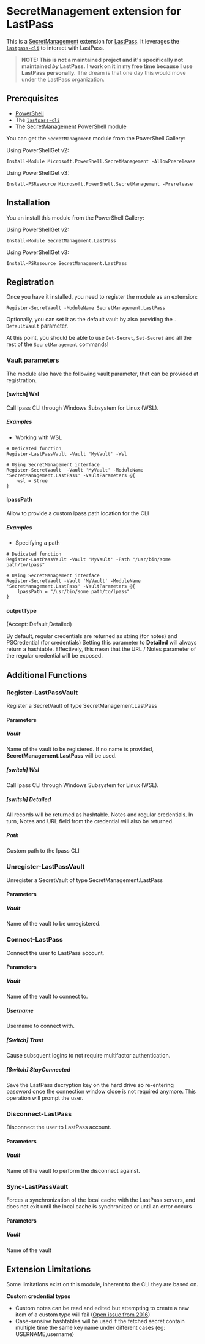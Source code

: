 # SecretManagement extension for LastPass

This is a
[SecretManagement](https://github.com/PowerShell/SecretManagement)
extension for
[LastPass](https://lastpass.com).
It leverages the [`lastpass-cli`](https://github.com/lastpass/lastpass-cli)
to interact with LastPass.

> **NOTE: This is not a maintained project and it's specifically not maintained _by_ LastPass.**
> **I work on it in my free time because I use LastPass personally.**
> The dream is that one day this would move under the LastPass organization.

## Prerequisites

* [PowerShell](https://github.com/PowerShell/PowerShell)
* The [`lastpass-cli`](https://github.com/lastpass/lastpass-cli)
* The [SecretManagement](https://github.com/PowerShell/SecretManagement) PowerShell module

You can get the `SecretManagement` module from the PowerShell Gallery:

Using PowerShellGet v2:

```pwsh
Install-Module Microsoft.PowerShell.SecretManagement -AllowPrerelease
```

Using PowerShellGet v3:

```pwsh
Install-PSResource Microsoft.PowerShell.SecretManagement -Prerelease
```

## Installation

You an install this module from the PowerShell Gallery:

Using PowerShellGet v2:

```pwsh
Install-Module SecretManagement.LastPass
```

Using PowerShellGet v3:

```pwsh
Install-PSResource SecretManagement.LastPass
```

## Registration

Once you have it installed,
you need to register the module as an extension:

```pwsh
Register-SecretVault -ModuleName SecretManagement.LastPass
```

Optionally, you can set it as the default vault by also providing the
`-DefaultVault`
parameter.


At this point,
you should be able to use
`Get-Secret`, `Set-Secret`
and all the rest of the
`SecretManagement`
commands!

### Vault parameters

The module also have the following vault parameter, that can be provided at registration.

#### [switch] Wsl

Call lpass CLI through Windows Subsystem for Linux (WSL). 

##### Examples


* Working with WSL

```pwsh
# Dedicated function
Register-LastPassVault -Vault 'MyVault' -Wsl

# Using SecretManagement interface
Register-SecretVault  -Vault 'MyVault' -ModuleName 'SecretManagement.LastPass' -VaultParameters @{
    wsl = $true
}
```


#### lpassPath

Allow to provide a custom lpass path location for the CLI

##### Examples

* Specifying a path

```pwsh
# Dedicated function
Register-LastPassVault -Vault 'MyVault' -Path "/usr/bin/some path/to/lpass"

# Using SecretManagement interface
Register-SecretVault -Vault 'MyVault' -ModuleName 'SecretManagement.LastPass' -VaultParameters @{
    lpassPath = "/usr/bin/some path/to/lpass"
}
```
#### outputType
(Accept: Default,Detailed) 

By default, regular credentials are returned as string (for notes) and PSCredential (for credentials) 
Setting this parameter to **Detailed** will always return a hashtable. Effectively, this mean that the URL / Notes parameter of the regular credential will be exposed. 

## Additional Functions

### Register-LastPassVault

Register a SecretVault of type SecretManagement.LastPass

#### Parameters
##### Vault
Name of the vault to be registered. If no name is provided, **SecretManagement.LastPass** will be used.

##### [switch] Wsl
Call lpass CLI through Windows Subsystem for Linux (WSL). 

##### [switch] Detailed
All records will be returned as hashtable. Notes and regular credentials. In turn, Notes and URL field from the credential will also be returned.

##### Path
Custom path to the lpass CLI


### Unregister-LastPassVault

Unregister a SecretVault of type SecretManagement.LastPass

#### Parameters
##### Vault
Name of the vault to be unregistered.

### Connect-LastPass
Connect the user to LastPass account.

#### Parameters
##### Vault
Name of the vault to connect to.

##### Username
Username to connect with.

##### [Switch] Trust
Cause subsquent logins to not require multifactor authentication.

##### [Switch] StayConnected
Save the LastPass decryption key on the hard drive so re-entering password once the connection window close is not required anymore. This operation will prompt the user.

### Disconnect-LastPass
Disconnect the user to LastPass account.

#### Parameters

##### Vault
Name of the vault to perform the disconnect against.


### Sync-LastPassVault
Forces a synchronization of the local cache with the LastPass servers, and does not exit until the local cache is synchronized or until an error occurs
#### Parameters

##### Vault
Name of the vault

## Extension Limitations

Some limitations exist on this module, inherent to the CLI they are based on. 

**Custom credential types**
- Custom notes can be read and edited but attempting to create a new item of a custom type will fail ([Open issue from 2016](https://github.com/lastpass/lastpass-cli/issues/190))
- Case-sensiive hashtables will be used if the fetched secret contain multiple time the same key name under different cases (eg: USERNAME,username)